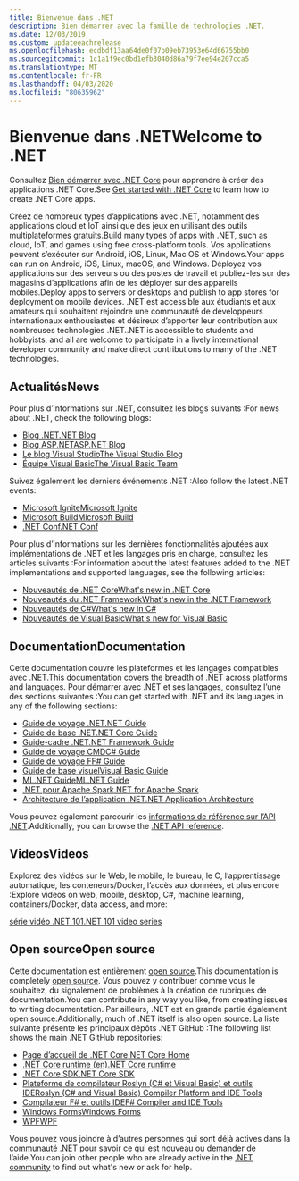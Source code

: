 ```yaml
---
title: Bienvenue dans .NET
description: Bien démarrer avec la famille de technologies .NET.
ms.date: 12/03/2019
ms.custom: updateeachrelease
ms.openlocfilehash: ecdbdf13aa64de0f07b09eb73953e64d66755bb0
ms.sourcegitcommit: 1c1a1f9ec0bd1efb3040d86a79f7ee94e207cca5
ms.translationtype: MT
ms.contentlocale: fr-FR
ms.lasthandoff: 04/03/2020
ms.locfileid: "80635962"
---
```

# <a name="welcome-to-net"></a><span data-ttu-id="885cf-103">Bienvenue dans .NET</span><span class="sxs-lookup"><span data-stu-id="885cf-103">Welcome to .NET</span></span>

<span data-ttu-id="885cf-104">Consultez [Bien démarrer avec .NET Core](core/get-started.md) pour apprendre à créer des applications .NET Core.</span><span class="sxs-lookup"><span data-stu-id="885cf-104">See [Get started with .NET Core](core/get-started.md) to learn how to create .NET Core apps.</span></span>

<span data-ttu-id="885cf-105">Créez de nombreux types d’applications avec .NET, notamment des applications cloud et IoT ainsi que des jeux en utilisant des outils multiplateformes gratuits.</span><span class="sxs-lookup"><span data-stu-id="885cf-105">Build many types of apps with .NET, such as cloud, IoT, and games using free cross-platform tools.</span></span> <span data-ttu-id="885cf-106">Vos applications peuvent s’exécuter sur Android, iOS, Linux, Mac OS et Windows.</span><span class="sxs-lookup"><span data-stu-id="885cf-106">Your apps can run on Android, iOS, Linux, macOS, and Windows.</span></span> <span data-ttu-id="885cf-107">Déployez vos applications sur des serveurs ou des postes de travail et publiez-les sur des magasins d’applications afin de les déployer sur des appareils mobiles.</span><span class="sxs-lookup"><span data-stu-id="885cf-107">Deploy apps to servers or desktops and publish to app stores for deployment on mobile devices.</span></span> <span data-ttu-id="885cf-108">.NET est accessible aux étudiants et aux amateurs qui souhaitent rejoindre une communauté de développeurs internationaux enthousiastes et désireux d’apporter leur contribution aux nombreuses technologies .NET.</span><span class="sxs-lookup"><span data-stu-id="885cf-108">.NET is accessible to students and hobbyists, and all are welcome to participate in a lively international developer community and make direct contributions to many of the .NET technologies.</span></span>

## <a name="news"></a><span data-ttu-id="885cf-109">Actualités</span><span class="sxs-lookup"><span data-stu-id="885cf-109">News</span></span>

<span data-ttu-id="885cf-110">Pour plus d’informations sur .NET, consultez les blogs suivants :</span><span class="sxs-lookup"><span data-stu-id="885cf-110">For news about .NET, check the following blogs:</span></span>

- [<span data-ttu-id="885cf-111">Blog .NET</span><span class="sxs-lookup"><span data-stu-id="885cf-111">.NET Blog</span></span>](https://devblogs.microsoft.com/dotnet/)
- [<span data-ttu-id="885cf-112">Blog ASP.NET</span><span class="sxs-lookup"><span data-stu-id="885cf-112">ASP.NET Blog</span></span>](https://devblogs.microsoft.com/aspnet/)
- [<span data-ttu-id="885cf-113">Le blog Visual Studio</span><span class="sxs-lookup"><span data-stu-id="885cf-113">The Visual Studio Blog</span></span>](https://devblogs.microsoft.com/visualstudio/)
- [<span data-ttu-id="885cf-114">Équipe Visual Basic</span><span class="sxs-lookup"><span data-stu-id="885cf-114">The Visual Basic Team</span></span>](https://devblogs.microsoft.com/vbteam/)

<span data-ttu-id="885cf-115">Suivez également les derniers événements .NET :</span><span class="sxs-lookup"><span data-stu-id="885cf-115">Also follow the latest .NET events:</span></span>

- [<span data-ttu-id="885cf-116">Microsoft Ignite</span><span class="sxs-lookup"><span data-stu-id="885cf-116">Microsoft Ignite</span></span>](https://www.microsoft.com/ignite)
- [<span data-ttu-id="885cf-117">Microsoft Build</span><span class="sxs-lookup"><span data-stu-id="885cf-117">Microsoft Build</span></span>](https://www.microsoft.com/build)
- [<span data-ttu-id="885cf-118">.NET Conf</span><span class="sxs-lookup"><span data-stu-id="885cf-118">.NET Conf</span></span>](https://www.dotnetconf.net/)

<span data-ttu-id="885cf-119">Pour plus d’informations sur les dernières fonctionnalités ajoutées aux implémentations de .NET et les langages pris en charge, consultez les articles suivants :</span><span class="sxs-lookup"><span data-stu-id="885cf-119">For information about the latest features added to the .NET implementations and supported languages, see the following articles:</span></span>

- [<span data-ttu-id="885cf-120">Nouveautés de .NET Core</span><span class="sxs-lookup"><span data-stu-id="885cf-120">What's new in .NET Core</span></span>](core/whats-new/index.md)
- [<span data-ttu-id="885cf-121">Nouveautés du .NET Framework</span><span class="sxs-lookup"><span data-stu-id="885cf-121">What's new in the .NET Framework</span></span>](framework/whats-new/index.md)
- [<span data-ttu-id="885cf-122">Nouveautés de C#</span><span class="sxs-lookup"><span data-stu-id="885cf-122">What's new in C#</span></span>](csharp/whats-new/index.md)
- [<span data-ttu-id="885cf-123">Nouveautés de Visual Basic</span><span class="sxs-lookup"><span data-stu-id="885cf-123">What's new for Visual Basic</span></span>](visual-basic/getting-started/whats-new.md)

## <a name="documentation"></a><span data-ttu-id="885cf-124">Documentation</span><span class="sxs-lookup"><span data-stu-id="885cf-124">Documentation</span></span>

<span data-ttu-id="885cf-125">Cette documentation couvre les plateformes et les langages compatibles avec .NET.</span><span class="sxs-lookup"><span data-stu-id="885cf-125">This documentation covers the breadth of .NET across platforms and languages.</span></span> <span data-ttu-id="885cf-126">Pour démarrer avec .NET et ses langages, consultez l’une des sections suivantes :</span><span class="sxs-lookup"><span data-stu-id="885cf-126">You can get started with .NET and its languages in any of the following sections:</span></span>

- [<span data-ttu-id="885cf-127">Guide de voyage .NET</span><span class="sxs-lookup"><span data-stu-id="885cf-127">.NET Guide</span></span>](standard/index.yml)
- [<span data-ttu-id="885cf-128">Guide de base .NET</span><span class="sxs-lookup"><span data-stu-id="885cf-128">.NET Core Guide</span></span>](core/index.yml)
- [<span data-ttu-id="885cf-129">Guide-cadre .NET</span><span class="sxs-lookup"><span data-stu-id="885cf-129">.NET Framework Guide</span></span>](framework/index.yml)
- [<span data-ttu-id="885cf-130">Guide de voyage CMD</span><span class="sxs-lookup"><span data-stu-id="885cf-130">C# Guide</span></span>](csharp/index.yml)
- [<span data-ttu-id="885cf-131">Guide de voyage F</span><span class="sxs-lookup"><span data-stu-id="885cf-131">F# Guide</span></span>](fsharp/index.yml)
- [<span data-ttu-id="885cf-132">Guide de base visuel</span><span class="sxs-lookup"><span data-stu-id="885cf-132">Visual Basic Guide</span></span>](visual-basic/index.yml)
- [<span data-ttu-id="885cf-133">ML.NET Guide</span><span class="sxs-lookup"><span data-stu-id="885cf-133">ML.NET Guide</span></span>](machine-learning/index.yml)
- [<span data-ttu-id="885cf-134">.NET pour Apache Spark</span><span class="sxs-lookup"><span data-stu-id="885cf-134">.NET for Apache Spark</span></span>](spark/index.yml)
- [<span data-ttu-id="885cf-135">Architecture de l’application .NET</span><span class="sxs-lookup"><span data-stu-id="885cf-135">.NET Application Architecture</span></span>](architecture/index.yml)

<span data-ttu-id="885cf-136">Vous pouvez également parcourir les [informations de référence sur l’API .NET](/dotnet/api).</span><span class="sxs-lookup"><span data-stu-id="885cf-136">Additionally, you can browse the [.NET API reference](/dotnet/api).</span></span>

## <a name="videos"></a><span data-ttu-id="885cf-137">Videos</span><span class="sxs-lookup"><span data-stu-id="885cf-137">Videos</span></span>

<span data-ttu-id="885cf-138">Explorez des vidéos sur le Web, le mobile, le bureau, le C, l’apprentissage automatique, les conteneurs/Docker, l’accès aux données, et plus encore :</span><span class="sxs-lookup"><span data-stu-id="885cf-138">Explore videos on web, mobile, desktop, C#, machine learning, containers/Docker, data access, and more:</span></span>

[<span data-ttu-id="885cf-139">série vidéo .NET 101</span><span class="sxs-lookup"><span data-stu-id="885cf-139">.NET 101 video series</span></span>](https://dotnet.microsoft.com/learn/videos)

## <a name="open-source"></a><span data-ttu-id="885cf-140">Open source</span><span class="sxs-lookup"><span data-stu-id="885cf-140">Open source</span></span>

<span data-ttu-id="885cf-141">Cette documentation est entièrement [open source](https://github.com/dotnet/docs).</span><span class="sxs-lookup"><span data-stu-id="885cf-141">This documentation is completely [open source](https://github.com/dotnet/docs).</span></span> <span data-ttu-id="885cf-142">Vous pouvez y contribuer comme vous le souhaitez, du signalement de problèmes à la création de rubriques de documentation.</span><span class="sxs-lookup"><span data-stu-id="885cf-142">You can contribute in any way you like, from creating issues to writing documentation.</span></span> <span data-ttu-id="885cf-143">Par ailleurs, .NET est en grande partie également open source.</span><span class="sxs-lookup"><span data-stu-id="885cf-143">Additionally, much of .NET itself is also open source.</span></span> <span data-ttu-id="885cf-144">La liste suivante présente les principaux dépôts .NET GitHub :</span><span class="sxs-lookup"><span data-stu-id="885cf-144">The following list shows the main .NET GitHub repositories:</span></span>

- [<span data-ttu-id="885cf-145">Page d’accueil de .NET Core</span><span class="sxs-lookup"><span data-stu-id="885cf-145">.NET Core Home</span></span>](https://github.com/dotnet/core)
- [<span data-ttu-id="885cf-146">.NET Core runtime (en)</span><span class="sxs-lookup"><span data-stu-id="885cf-146">.NET Core runtime</span></span>](https://github.com/dotnet/runtime)
- [<span data-ttu-id="885cf-147">.NET Core SDK</span><span class="sxs-lookup"><span data-stu-id="885cf-147">.NET Core SDK</span></span>](https://github.com/dotnet/sdk)
- [<span data-ttu-id="885cf-148">Plateforme de compilateur Roslyn (C# et Visual Basic) et outils IDE</span><span class="sxs-lookup"><span data-stu-id="885cf-148">Roslyn (C# and Visual Basic) Compiler Platform and IDE Tools</span></span>](https://github.com/dotnet/roslyn)
- [<span data-ttu-id="885cf-149">Compilateur F# et outils IDE</span><span class="sxs-lookup"><span data-stu-id="885cf-149">F# Compiler and IDE Tools</span></span>](https://github.com/dotnet/fsharp)
- [<span data-ttu-id="885cf-150">Windows Forms</span><span class="sxs-lookup"><span data-stu-id="885cf-150">Windows Forms</span></span>](https://github.com/dotnet/winforms)
- [<span data-ttu-id="885cf-151">WPF</span><span class="sxs-lookup"><span data-stu-id="885cf-151">WPF</span></span>](https://github.com/dotnet/wpf)

<span data-ttu-id="885cf-152">Vous pouvez vous joindre à d’autres personnes qui sont déjà actives dans la [communauté .NET](https://dotnet.microsoft.com/platform/community) pour savoir ce qui est nouveau ou demander de l’aide.</span><span class="sxs-lookup"><span data-stu-id="885cf-152">You can join other people who are already active in the [.NET community](https://dotnet.microsoft.com/platform/community) to find out what's new or ask for help.</span></span>
